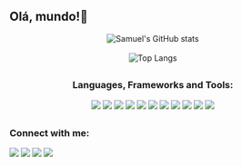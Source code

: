 ## Olá, mundo!👋

<p align="center">
  <img src="https://github-readme-stats.vercel.app/api?username=samuelmsilva2v&show_icons=true&theme=transparent" alt="Samuel's GitHub stats" />
  <br>
  <br>
  <img src="https://github-readme-stats.vercel.app/api/top-langs/?username=samuelmsilva2v&layout=compact&theme=transparent" alt="Top Langs" />
</p>

##

<h3 align="center"> Languages, Frameworks and Tools: </h3>
<div align="center"> 
  <img src="https://img.shields.io/badge/Java-ED8B00?style=for-the-badge&logo=openjdk&logoColor=white" target="_blank"></a> 
  <img src="https://img.shields.io/badge/Spring-6DB33F?style=for-the-badge&logo=spring&logoColor=white" target="_blank"></a> 
  <img src="https://img.shields.io/badge/MySQL-00000F?style=for-the-badge&logo=mysql&logoColor=white" target="_blank"></a> 
  <img src="https://img.shields.io/badge/PostgreSQL-316192?style=for-the-badge&logo=postgresql&logoColor=white" target="_blank"></a> 
  <img src="https://img.shields.io/badge/MongoDB-4EA94B?style=for-the-badge&logo=mongodb&logoColor=white" target="_blank"></a> 
  <img src="https://img.shields.io/badge/Amazon_AWS-232F3E?style=for-the-badge&logo=amazon-aws&logoColor=white" target="_blank"></a> 
  <img src="https://img.shields.io/badge/AngularJS-E23237?style=for-the-badge&logo=angularjs&logoColor=white" target="_blank"></a> 
  <img src="https://img.shields.io/badge/Bootstrap-563D7C?style=for-the-badge&logo=bootstrap&logoColor=white" target="_blank"></a>
  <img src="https://img.shields.io/badge/jQuery-0769AD?style=for-the-badge&logo=jquery&logoColor=white" target="_blank"></a>
  <img src="https://img.shields.io/badge/Microsoft_Azure-0089D6?style=for-the-badge&logo=microsoft-azure&logoColor=white" target="_blank"></a>
  <img src="https://img.shields.io/badge/json%20web%20tokens-323330?style=for-the-badge&logo=json-web-tokens&logoColor=pink" target="_blank"></a>
</div>

##

### Connect with me:
<div> 
  <a href="https://www.linkedin.com/in/samuelmsilva2v/" target="_blank"><img src="https://img.shields.io/badge/-LinkedIn-%230077B5?style=for-the-badge&logo=linkedin&logoColor=white" target="_blank"></a> 
  <a href="https://www.instagram.com/ssamuelmaciel/" target="_blank"><img src="https://img.shields.io/badge/-Instagram-%23E4405F?style=for-the-badge&logo=instagram&logoColor=white" target="_blank"></a>
  <a href = "mailto:samuelmsilva@outlook.com.br"><img src="https://img.shields.io/badge/Microsoft_Outlook-0078D4?style=for-the-badge&logo=microsoft-outlook&logoColor=white" target="_blank"></a>
  <a href = "https://whatsa.me/5521974079413"><img src="https://img.shields.io/badge/WhatsApp-25D366?style=for-the-badge&logo=whatsapp&logoColor=white" target="_blank"></a>
</div>


